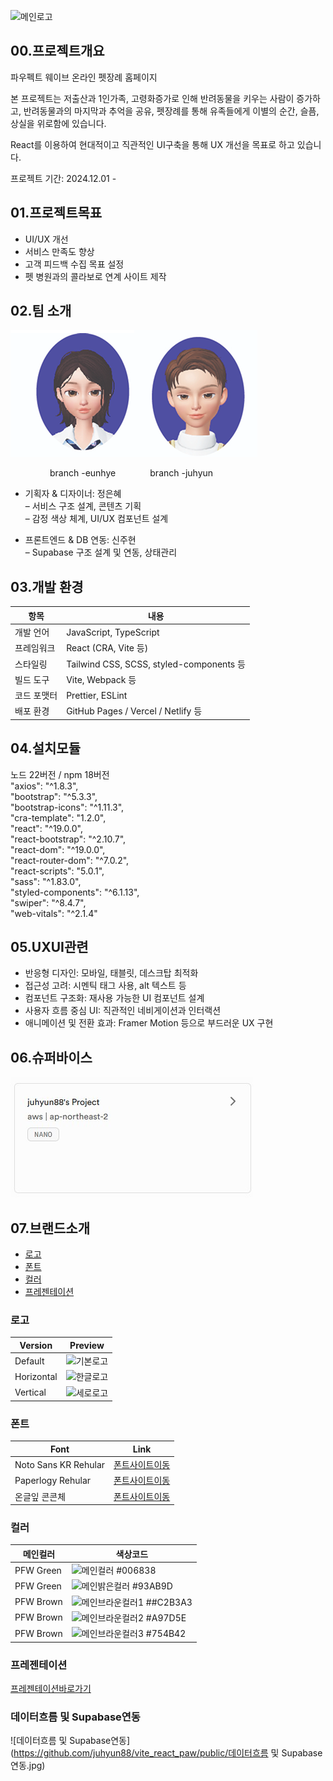 ![메인로고](https://github.com/juhyun88/pawfectwave_team_react/blob/main/img/icon/%EC%95%84%EC%9D%B4%EC%BD%982.svg)

## 00.프로젝트개요

파우펙트 웨이브 온라인 펫장례 홈페이지

본 프로젝트는 저출산과 1인가족, 고령화증가로 인해 반려동물을 키우는 사람이 증가하고,
반려동물과의 마지막과 추억을 공유, 펫장례를 통해 유족들에게 이별의 순간, 슬픔, 상실을 위로함에 있습니다.

React를 이용하여 현대적이고 직관적인 UI구축을 통해 UX 개선을 목표로 하고 있습니다.

프로젝트 기간: 2024.12.01 - 

## 01.프로젝트목표
+ UI/UX 개선
+ 서비스 만족도 향상
+ 고객 피드백 수집 목표 설정
+ 펫 병원과의 콜라보로 연계 사이트 제작

## 02.팀 소개
![팀](https://github.com/juhyun88/pawfectwave_team_react/blob/main/img/teamface.png)

&nbsp;&nbsp;&nbsp;&nbsp;&nbsp;&nbsp;&nbsp;&nbsp;&nbsp;&nbsp;&nbsp;&nbsp;&nbsp;&nbsp;&nbsp;&nbsp;branch -eunhye &nbsp;&nbsp;&nbsp;&nbsp;&nbsp;&nbsp;&nbsp;&nbsp;&nbsp;&nbsp;&nbsp;&nbsp;  branch -juhyun  

+  기획자 & 디자이너: 정은혜  
 – 서비스 구조 설계, 콘텐츠 기획  
 – 감정 색상 체계, UI/UX 컴포넌트 설계  
 
+  프론트엔드 & DB 연동: 신주현  
 – Supabase 구조 설계 및 연동, 상태관리


## 03.개발 환경
| 항목      | 내용 |
|-----------|------|
|개발 언어|	JavaScript, TypeScript|
|프레임워크|	React (CRA, Vite 등)|
|스타일링|	Tailwind CSS, SCSS, styled-components 등|
|빌드 도구|	Vite, Webpack 등|
|코드 포맷터|	Prettier, ESLint|
|배포 환경|	GitHub Pages / Vercel / Netlify 등|

## 04.설치모듈
노드 22버전 / npm 18버전  
 "axios": "^1.8.3",  
 "bootstrap": "^5.3.3",  
 "bootstrap-icons": "^1.11.3",  
 "cra-template": "1.2.0",  
      "react": "^19.0.0",  
       "react-bootstrap": "^2.10.7",  
        "react-dom": "^19.0.0",  
        "react-router-dom": "^7.0.2",  
        "react-scripts": "5.0.1",  
        "sass": "^1.83.0",  
        "styled-components": "^6.1.13",  
        "swiper": "^8.4.7",  
        "web-vitals": "^2.1.4"
    

## 05.UXUI관련
+ 반응형 디자인: 모바일, 태블릿, 데스크탑 최적화
+ 접근성 고려: 시멘틱 태그 사용, alt 텍스트 등
+ 컴포넌트 구조화: 재사용 가능한 UI 컴포넌트 설계
+ 사용자 흐름 중심 UI: 직관적인 네비게이션과 인터랙션
+ 애니메이션 및 전환 효과: Framer Motion 등으로 부드러운 UX 구현

## 06.슈퍼바이스
![슈퍼바이스](https://github.com/juhyun88/pawfectwave_team_react/blob/main/img/superbase.jpg)

## 07.브랜드소개
+ [로고](#로고)
+ [폰트](#폰트)
+ [컬러](#컬러)
+ [프레젠테이션](#프레젠테이션)

### 로고
| Version      | Preview |
|-----------|------|
| Default    |![기본로고](https://github.com/juhyun88/pawfectwave_team_react/blob/main/img/svg/logo.svg)| 
| Horizontal |![한글로고](https://github.com/juhyun88/pawfectwave_team_react/blob/main/img/svg/logo_horizontal.svg)|
| Vertical   |![세로로고](https://github.com/juhyun88/pawfectwave_team_react/blob/main/img/svg/vertical_logo.svg)|

### 폰트
| Font      | Link |
|-----------|------|
|Noto Sans KR  Rehular|[폰트사이트이동](https://fonts.google.com/noto/specimen/Noto+Sans+KR?lang=ko_Kore)| 
|Paperlogy Rehular|[폰트사이트이동](https://noonnu.cc/font_page/1456)|
|온글잎 콘콘체|[폰트사이트이동](https://noonnu.cc/font_page/1546)|

### 컬러
| 메인컬러      | 색상코드 |
|-----------|------|
|PFW Green|![메인컬러](https://github.com/juhyun88/pawfectwave_team_react/blob/main/img/svg/maincolor.svg) #006838| 
|PFW Green|![메인밝은컬러](https://github.com/juhyun88/pawfectwave_team_react/blob/main/img/svg/lightcolor.svg) #93AB9D|
|PFW Brown|![메인브라운컬러1](https://github.com/juhyun88/pawfectwave_team_react/blob/main/img/svg/lightbrown1.svg) ##C2B3A3|
|PFW Brown|![메인브라운컬러2](https://github.com/juhyun88/pawfectwave_team_react/blob/main/img/svg/lightbrown2.svg) #A97D5E|
|PFW Brown|![메인브라운컬러3](https://github.com/juhyun88/pawfectwave_team_react/blob/main/img/svg/lightbrown3.svg) #754B42|

### 프레젠테이션
[프레젠테이션바로가기](https://www.figma.com/design/MWeGfKt7TsHDUceHnbdWZP/%EB%84%A4%EC%9D%B4%EB%B2%84-%EC%95%A0%EB%84%90%EB%A6%AC%ED%8B%B1%EC%8A%A4-%EC%A0%81%EC%9A%A9%EB%A9%94%EB%89%B4%EC%96%BC?node-id=96-4&p=f&t=WlbEuZwSzy0kH3TH-0)


### 데이터흐름 및 Supabase연동
![데이터흐름 및 Supabase연동](https://github.com/juhyun88/vite_react_paw/public/데이터흐름 및 Supabase연동.jpg)